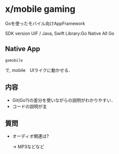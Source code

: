 # x/mobile gaming

Goを使ったモバイル向けAppFramework

SDK version UIF / Java, Swift Library:Go
Native All Go

## Native App

```
gomobile
```

で, mobile　UIライクに動かせる．

## 内容

* Git(Go?)の差分を使いながらの説明がわかりやすい．
* コードの説明が主

## 質問

* オーディオ関連は?

  -> MP3などなど
